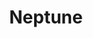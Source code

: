 ---
title: "Neptune"
hashtag: "neptune"
layout: hashtag
orbits:
  - Sun
tags:
  - Planet
  - Solar System
---